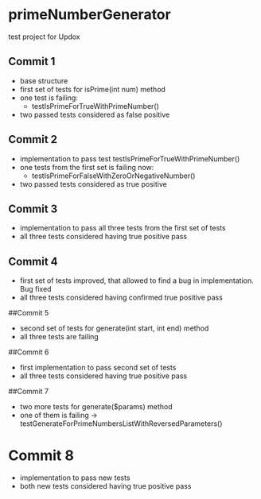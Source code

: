 # primeNumberGenerator
 test project for Updox

## Commit 1
  - base structure
  - first set of tests for isPrime(int num) method
  - one test is failing:
    - testIsPrimeForTrueWithPrimeNumber()
  - two passed tests considered as false positive
    
## Commit 2
  - implementation to pass test testIsPrimeForTrueWithPrimeNumber()
  - one tests from the first set is failing now:
    - testIsPrimeForFalseWithZeroOrNegativeNumber()
  - two passed tests considered as true positive

## Commit 3
  - implementation to pass all three tests from the first set of tests
  - all three tests considered having true positive pass

## Commit 4
   - first set of tests improved, that allowed to find a bug in implementation. Bug fixed
   - all three tests considered having confirmed true positive pass

##Commit 5
   - second set of tests for generate(int start, int end) method
   - all three tests are failing

##Commit 6
   - first implementation to pass second set of tests
   - all three tests considered having true positive pass

##Commit 7
   - two more tests for generate($params) method
   - one of them is failing -> testGenerateForPrimeNumbersListWithReversedParameters()

# Commit 8
   - implementation to pass new tests
   - both new tests considered having true positive pass
